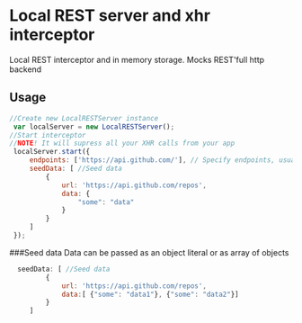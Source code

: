 Local REST server and xhr interceptor
=====================================

Local REST interceptor and in memory storage. Mocks REST'full http backend

Usage
------------

```JavaScript
//Create new LocalRESTServer instance
 var localServer = new LocalRESTServer();
//Start interceptor
//NOTE! It will supress all your XHR calls from your app
 localServer.start({
     endpoints: ['https://api.github.com/'], // Specify endpoints, usually domain names
     seedData: [ //Seed data 
         {
             url: 'https://api.github.com/repos',
             data: {
                 "some": "data"
             }
         }
     ]
 });

```
###Seed data
Data can be passed as an object literal or as array of objects
```Javascript
  seedData: [ //Seed data 
         {
             url: 'https://api.github.com/repos',
             data:[ {"some": "data1"}, {"some": "data2"}]
         }
     ]
```

